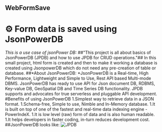 ## WebFormSave
# :gear: Form data is saved using JsonPowerDB
_This is a use case of jsonPower DB:_
##"This project is all about basics of JsonPowerDB (JPDB) and how to use JPDB for CRUD operations."##
In this small project, html form is created and then to make it working a database is created using JsonpowerDB which do not need any pre-creation of table or database.
##*About JsonPowerDB:
    *JsonPowerDB is a Real-time, High Performance, Lightweight and Simple to Use, Rest API based Multi-mode DBMS. JsonPowerDB has ready to use API for Json document DB, RDBMS, Key-value DB, GeoSpatial DB and Time Series DB functionality. JPDB supports and advocates for true serverless and pluggable API development.
#Benefits of using JsonPowerDB
    1.Simplest way to retrieve data in a JSON format.
    1.Schema-free, Simple to use, Nimble and In-Memory database.
    1.It is built on top of one of the fastest and real-time data indexing engine - PowerIndeX.
    1.It is low level (raw) form of data and is also human readable.
    1.It helps developers in faster coding, in-turn reduces development cost.
##JsonPowerDB looks like:
    ![JPDB](https://user-images.githubusercontent.com/54215547/126065351-e8593fd9-23ff-40ce-9b9c-2b11bef22e6d.PNG)
